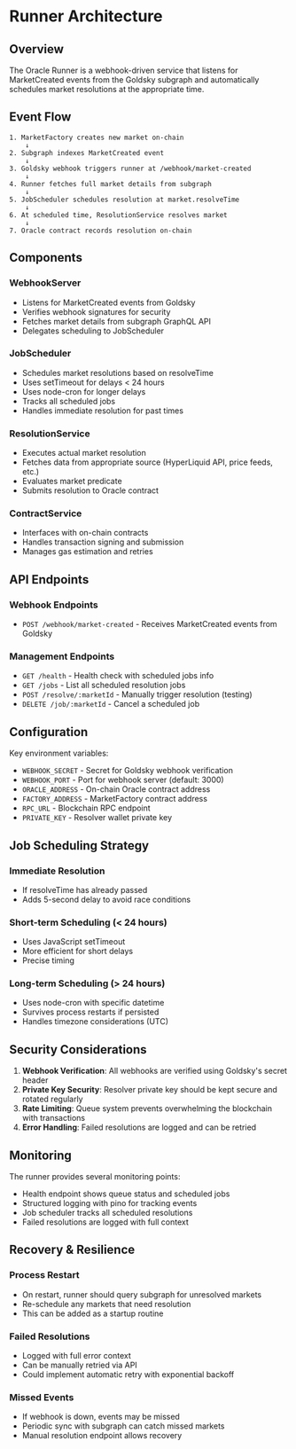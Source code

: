 # Runner Architecture

## Overview

The Oracle Runner is a webhook-driven service that listens for MarketCreated events from the Goldsky subgraph and automatically schedules market resolutions at the appropriate time.

## Event Flow

```
1. MarketFactory creates new market on-chain
    ↓
2. Subgraph indexes MarketCreated event  
    ↓
3. Goldsky webhook triggers runner at /webhook/market-created
    ↓
4. Runner fetches full market details from subgraph
    ↓
5. JobScheduler schedules resolution at market.resolveTime
    ↓
6. At scheduled time, ResolutionService resolves market
    ↓
7. Oracle contract records resolution on-chain
```

## Components

### WebhookServer
- Listens for MarketCreated events from Goldsky
- Verifies webhook signatures for security
- Fetches market details from subgraph GraphQL API
- Delegates scheduling to JobScheduler

### JobScheduler
- Schedules market resolutions based on resolveTime
- Uses setTimeout for delays < 24 hours
- Uses node-cron for longer delays
- Tracks all scheduled jobs
- Handles immediate resolution for past times

### ResolutionService
- Executes actual market resolution
- Fetches data from appropriate source (HyperLiquid API, price feeds, etc.)
- Evaluates market predicate
- Submits resolution to Oracle contract

### ContractService
- Interfaces with on-chain contracts
- Handles transaction signing and submission
- Manages gas estimation and retries

## API Endpoints

### Webhook Endpoints
- `POST /webhook/market-created` - Receives MarketCreated events from Goldsky

### Management Endpoints
- `GET /health` - Health check with scheduled jobs info
- `GET /jobs` - List all scheduled resolution jobs
- `POST /resolve/:marketId` - Manually trigger resolution (testing)
- `DELETE /job/:marketId` - Cancel a scheduled job

## Configuration

Key environment variables:
- `WEBHOOK_SECRET` - Secret for Goldsky webhook verification
- `WEBHOOK_PORT` - Port for webhook server (default: 3000)
- `ORACLE_ADDRESS` - On-chain Oracle contract address
- `FACTORY_ADDRESS` - MarketFactory contract address
- `RPC_URL` - Blockchain RPC endpoint
- `PRIVATE_KEY` - Resolver wallet private key

## Job Scheduling Strategy

### Immediate Resolution
- If resolveTime has already passed
- Adds 5-second delay to avoid race conditions

### Short-term Scheduling (< 24 hours)
- Uses JavaScript setTimeout
- More efficient for short delays
- Precise timing

### Long-term Scheduling (> 24 hours)
- Uses node-cron with specific datetime
- Survives process restarts if persisted
- Handles timezone considerations (UTC)

## Security Considerations

1. **Webhook Verification**: All webhooks are verified using Goldsky's secret header
2. **Private Key Security**: Resolver private key should be kept secure and rotated regularly
3. **Rate Limiting**: Queue system prevents overwhelming the blockchain with transactions
4. **Error Handling**: Failed resolutions are logged and can be retried

## Monitoring

The runner provides several monitoring points:
- Health endpoint shows queue status and scheduled jobs
- Structured logging with pino for tracking events
- Job scheduler tracks all scheduled resolutions
- Failed resolutions are logged with full context

## Recovery & Resilience

### Process Restart
- On restart, runner should query subgraph for unresolved markets
- Re-schedule any markets that need resolution
- This can be added as a startup routine

### Failed Resolutions
- Logged with full error context
- Can be manually retried via API
- Could implement automatic retry with exponential backoff

### Missed Events
- If webhook is down, events may be missed
- Periodic sync with subgraph can catch missed markets
- Manual resolution endpoint allows recovery
